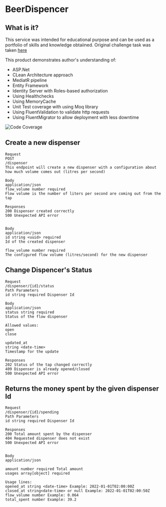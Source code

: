 # BeerDispencer

## What is it?

This service was intended for educational purpose and can be used as a portfolio
of skills and knowledge obtaiined. Original challenge task was taken [here](https://rviewer.stoplight.io/docs/beer-tap-dispenser/juus8uwnzzal5-beer-tap-dispenser)

This product demonstrates author's understanding of:
- ASP.Net
- CLean Architecture approach
- MediatR pipeline
- Entity Framework
- Identity Server with Roles-based authorization
- Using Healthchecks
- Using MemoryCache
- Unit Test coverage with using Moq library
- Using FluentValidation to validate http requests
- Using FluentMigrator to allow deployment with less downtime


![Code Coverage](https://img.shields.io/badge/Code%20Coverage-18%25-critical?style=flat)

## Create a new dispenser

```
Request
POST
/dispenser
This endpoint will create a new dispenser with a configuration about how much volume comes out (litres per second)

Body
application/json
flow_volume number required
Flow volume is the number of liters per second are coming out from the tap
```
```
Responses
200 Dispenser created correctly
500 Unexpected API error


Body
application/json
id string <uuid> required
Id of the created dispenser

flow_volume number required
The configured flow volume (litres/second) for the new dispenser
```

## Change Dispencer's Status

```
Request
/dispenser/{id}/status
Path Parameters
id string required Dispenser Id

Body
application/json
status string required
Status of the flow dispenser

Allowed values:
open
close

updated_at
string <date-time>
Timestamp for the update
```
```
Responses
202 Status of the tap changed correctly
409 Dispenser is already opened/closed
500 Unexpected API error
```

## Returns the money spent by the given dispenser Id
```
Request
/dispenser/{id}/spending
Path Parameters
id string required Dispenser Id
```

```
Responses
200 Total amount spent by the dispenser
404 Requested dispenser does not exist
500 Unexpected API error


Body
application/json

amount number required Total amount
usages array[object] required 

Usage lines:
opened_at string <date-time> Example: 2022-01-01T02:00:00Z
closed_at string<date-time> or null Example: 2022-01-01T02:00:50Z
flow_volume number Example: 0.064
total_spent number Example: 39.2
```
